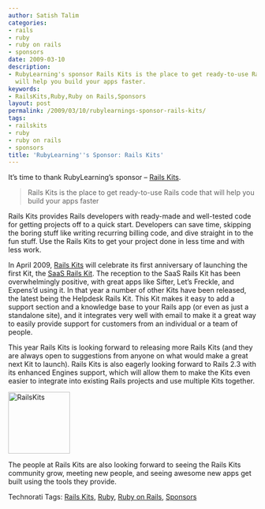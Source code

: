 ```yaml
---
author: Satish Talim
categories:
- rails
- ruby
- ruby on rails
- sponsors
date: 2009-03-10
description:
- RubyLearning's sponsor Rails Kits is the place to get ready-to-use Rails code that
  will help you build your apps faster.
keywords:
- RailsKits,Ruby,Ruby on Rails,Sponsors
layout: post
permalink: /2009/03/10/rubylearnings-sponsor-rails-kits/
tags:
- railskits
- ruby
- ruby on rails
- sponsors
title: 'RubyLearning''s Sponsor: Rails Kits'
---
```


<div>
  <p>
    It&#8217;s time to thank RubyLearning&#8217;s sponsor &#8211; <a href="http://railskits.com/">Rails Kits</a>.
  </p>
  
  <blockquote class="right">
    <p>
      Rails Kits is the place to get ready-to-use Rails code that will help you build your apps faster
    </p>
  </blockquote>
  
  <p>
    Rails Kits provides Rails developers with ready-made and well-tested code for getting projects off to a quick start. Developers can save time, skipping the boring stuff like writing recurring billing code, and dive straight in to the fun stuff. Use the Rails Kits to get your project done in less time and with less work.
  </p>
  
  <p>
    In April 2009, <a href="http://railskits.com/">Rails Kits</a> will celebrate its first anniversary of launching the first Kit, the <a href="http://railskits.com/saas/">SaaS Rails Kit</a>. The reception to the SaaS Rails Kit has been overwhelmingly positive, with great apps like Sifter, Let&#8217;s Freckle, and Expens&#8217;d using it. In that year a number of other Kits have been released, the latest being the Helpdesk Rails Kit. This Kit makes it easy to add a support section and a knowledge base to your Rails app (or even as just a standalone site), and it integrates very well with email to make it a great way to easily provide support for customers from an individual or a team of people.
  </p>
  
  <p>
    This year Rails Kits is looking forward to releasing more Rails Kits (and they are always open to suggestions from anyone on what would make a great next Kit to launch). Rails Kits is also eagerly looking forward to Rails 2.3 with its enhanced Engines support, which will allow them to make the Kits even easier to integrate into existing Rails projects and use multiple Kits together.
  </p>
  
  <p>
    <a href="http://railskits.com/"><img class="alignright" alt="RailsKits" style="border: 0px none; " src="http://rubylearning.com/images/railskits_logo_125x125.gif" width="125" height="125" /></a>
  </p>
  
  <p>
    The people at Rails Kits are also looking forward to seeing the Rails Kits community grow, meeting new people, and seeing awesome new apps get built using the tools they provide.
  </p>
</div>

Technorati Tags: <a href="http://technorati.com/tag/Rails+Kits" rel="tag">Rails Kits</a>, <a href="http://technorati.com/tag/Ruby" rel="tag">Ruby</a>, <a href="http://technorati.com/tag/Ruby+on+Rails" rel="tag">Ruby on Rails</a>, <a href="http://technorati.com/tag/Sponsors" rel="tag">Sponsors</a>

